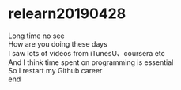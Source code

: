 # relearn20190428
Long time no see<br>
How are you doing these days<br> 
I saw lots of videos from iTunesU、coursera etc<br>
And I think time spent on programming is essential<br>
So I restart my Github career<br>
end<br>
